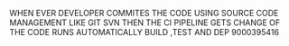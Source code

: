 WHEN EVER DEVELOPER COMMITES THE CODE USING SOURCE CODE MANAGEMENT LIKE
GIT SVN THEN THE CI PIPELINE GETS CHANGE OF THE CODE RUNS AUTOMATICALLY BUILD ,TEST AND DEP
9000395416
